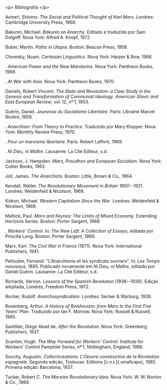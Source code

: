 \<p\> Bibliografia \</p\>

Avineri, Shlomo. *The Social and Political Thought of Karl Marx*.
Londres: Cambridge University Press, 1968.

Bakunin, Michael. *Bakunin on Anarchy*. Editado e traduzido por Sam
Dolgoff. Nova York: Alfred A. Knopf, 1972.

Buber, Martin. *Paths in Utopia*. Boston: Beacon Press, 1958.

Chomsky, Noam. *Cartesian Linguistics.* Nova York: Harper & Row, 1966.

. *American Power and the New Mandarins*. Nova York: Pantheon Books,
1969.

. *At War with Asia*. Nova York: Pantheon Books, 1970.

Daniels, Robert Vincent. *The State and Revolution: a Case Study in the
Genesis and Transformation of Communist Ideology*. *American Slavic and
East European Review*, vol. 12, nº 1, 1953.

Guérin, Daniel. *Jeunesse du Socialisme Libertaire*. Paris: Librairie
Marcel Rivière, 1959.

. *Anarchism: From Theory to Practice*. Traduzido por Mary Klopper. Nova
York: Monthly Review Press, 1970.

. *Pour un marxisme libertaire*. Paris: Robert Laffont, 1969.

. *Ni Dieu, ni Maître*. Lausanne: La Cité Editeur, s.d.

Jackson, J. Hampden. *Marx, Proudhon and European Socialism*. Nova York:
Collier Books, 1962.

Joll, James. *The Anarchists*. Boston: Little, Brown & Co., 1964.

Kendall, Walter. *The Revolutionary Movement in Britain* *1900--1921*.
Londres: Weidenfeld & Nicolson, 1969.

Kidron, Michael. *Western Capitalism Since the War*. Londres: Weidenfeld
& Nicolson, 1968.

Mattick, Paul. *Marx and Keynes: The Limits of Mixed Economy*. Extending
Horizons Series. Boston: Porter Sargent, 1969.

. *Workers' Control*. In: *The New Left: A Collection of Essays*,
editada por Priscilla Long. Boston: Porter Sargent, 1969.

Marx, Karl. *The Civil War in France* (1871). Nova York: International
Publishers, 1941.

Pelloutier, Fernand. "L'Anarchisme et les syndicats ouvriers". In: *Les
Temps nouveaux*, 1895. Publicado novamente em *Ni Dieu, ni Maître*,
editado por Daniel Guérin. Lausanne: La Cité Editeur, s.d.

Richards, Vernon. *Lessons of the Spanish Revolution* (1936--1939).
Edição ampliada, Londres, Freedom Press, 1972.

Rocker, Rudolf. *Anarchosyndicalism*. Londres: Secker & Warburg, 1938.

Rosenberg, Arthur. *A History of Bolshevism: from Marx to the First Five
Years' Plan*. Traduzido por Ian F. Morrow. Nova York: Russell & Russell,
1965.

Santillán, Diego Abad de. *After the Revolution*. Nova York: Greenberg
Publishers, 1937.

Scanlon, Hugh. *The Way Forward for Workers' Control*. Institute for
Workers' Control Pamphlet Series, nº 1, Nottingham, England, 1968.

Souchy, Augustin. *Collectivisations: L'Oeuvre constructive de la
Révolution espagnole*. Segunda edição, Toulouse: Editions
[c.n.t.]{.smallcaps}, 1965. Primeira edição: Barcelona, 1937.

Tucker, Robert C. *The Marxian Revolutionary Idea*. Nova York: W. W.
Norton & Co., 1969.
